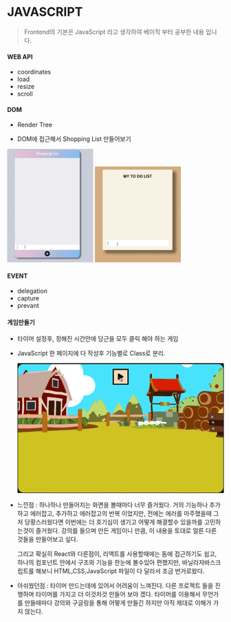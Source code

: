# JAVASCRIPT

> Frontend의 기본은 JavaScript 라고 생각하여 베이직 부터 공부한 내용 입니다.

#### WEB API

- coordinates
- load
- resize
- scroll

#### DOM

- Render Tree

- DOM에 접근해서 Shopping List 만들어보기

<img src="demo/shopping list.gif" alt="drawing" width="200"/>
<img src="demo/todo list.gif" alt="drawing" width="200"/>

#### EVENT

- delegation
- capture
- prevant

#### 게임만들기

- 타이머 설정후, 정해진 시간안에 당근을 모두 클릭 해야 하는 게임 <br>
- JavaScript 한 페이지에 다 작성후 기능별로 Class로 분리.

  <img src="demo/CARROT_GAME.gif" alt="drawing" width="500"/>

- 느낀점 : 하나하나 만들어지는 화면을 볼때마다 너무 즐거웠다. 거의 기능하나 추가하고 에러잡고, 추가하고 에러잡고의 반복 이었지만, 전에는 에러를 마주했을때 그저 당황스러웠다면 이번에는 더 호기심이 생기고 어떻게 해결할수 있을까를 고민하는것이 즐거웠다.
  강의를 들으며 만든 게임이니 만큼, 이 내용을 토대로 얼른 다른 것들을 만들어보고 싶다.

  그리고 확실히 React와 다른점이, 리액트를 사용할때에는 돔에 접근하기도 쉽고, 하나의 컴포넌트 안에서 구조와 기능을 한눈에 볼수있아 편했지만, 바닐라자바스크립트를 해보니 HTML,CSS,JavaScript 파일이 다 달라서 조금 번거로왔다.

- 아쉬웠던점 : 타이머 만드는데에 있어서 어려움이 느껴진다. 다른 프로젝트 들을 진행하며 타이머를 가지고 더 이것저것 만들어 보야 겠다. 타이머를 이용해서 무언가를 만들때마다 강의와 구글링을 통해 어떻게 만들긴 하지만 아직 제대로 이해가 가지 않는다.
